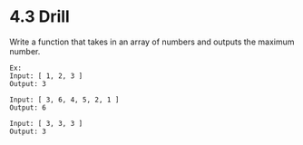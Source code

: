 # 4.3 Drill

Write a function that takes in an array of numbers and outputs the maximum number.

```
Ex:
Input: [ 1, 2, 3 ]
Output: 3

Input: [ 3, 6, 4, 5, 2, 1 ]
Output: 6

Input: [ 3, 3, 3 ]
Output: 3
```